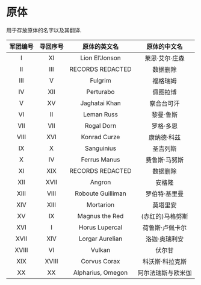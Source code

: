 # 原体

用于存放原体的名字以及其翻译.

| 军团编号 | 寻回序号 |   原体的英文名    |    原体的中文名    |
|:--------:|:--------:|:-----------------:|:---------------:|
|    I     |    XI    |  Lion El'Jonson   |   莱恩·艾尔·庄森   |
|    II    |   III    | RECORDS REDACTED  |      数据删除      |
|   III    |    V     |      Fulgrim      |      福格瑞姆      |
|    IV    |   XII    |     Perturabo     |      佩图拉博      |
|    V     |    XV    |   Jaghatai Khan   |     察合台可汗     |
|    VI    |    II    |    Leman Russ     |     黎曼·鲁斯      |
|   VII    |   VII    |    Rogal Dorn     |     罗格·多恩      |
|   VIII   |   XVI    |   Konrad Curze    |    康纳德·科兹     |
|    IX    |    X     |    Sanguinius     |      圣吉列斯      |
|    X     |    IV    |   Ferrus Manus    |   费鲁斯·马努斯    |
|    XI    |   XIX    | RECORDS REDACTED  |      数据删除      |
|   XII    |   XVII   |      Angron       |       安格隆       |
|   XIII   |   VIII   | Roboute Guilliman |   罗伯特·基里曼    |
|   XIV    |   XIII   |     Mortarion     |      莫塔里安      |
|    XV    |    IX    |  Magnus the Red   |  (赤红的)马格努斯  |
|   XVI    |    I     |  Horus Lupercal   |  荷鲁斯·卢佩卡尔   |
|   XVII   |   XIV    |  Lorgar Aurelian  |   洛迦·奥瑞利安    |
|  XVIII   |    VI    |      Vulkan       |       伏尔甘       |
|   XIX    |  XVIII   |   Corvus Corax    |  科沃斯·科拉克斯   |
|    XX    |    XX    | Alpharius, Omegon | 阿尔法瑞斯与欧米伽 |
